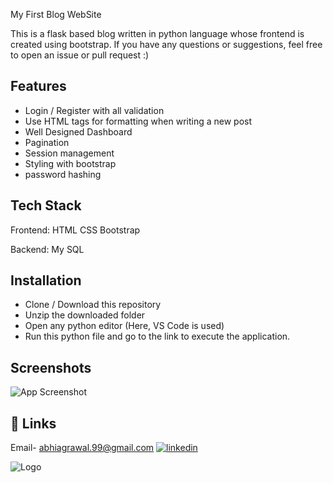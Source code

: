 
My First Blog WebSite


This is a flask based blog written in python language whose frontend is created using bootstrap. If you have any questions or suggestions, feel free to open an issue or pull request :)


## Features

- Login / Register with all validation
- Use HTML tags for formatting when writing a new post
- Well Designed Dashboard 
- Pagination
- Session management
- Styling with bootstrap
- password hashing





## Tech Stack

Frontend:
HTML
CSS
Bootstrap

Backend:
My SQL




## Installation

- Clone / Download this repository
- Unzip the downloaded folder
- Open any python editor (Here, VS Code is used)
- Run this python file and go to the link to execute the application.
    
## Screenshots

![App Screenshot](https://via.placeholder.com/468x300?text=App+Screenshot+Here)


## 🔗 Links
Email- abhiagrawal.99@gmail.com
[![linkedin](https://img.shields.io/badge/linkedin-0A66C2?style=for-the-badge&logo=linkedin&logoColor=white)](https://www.linkedin.com/in/abhishek-aggrawal/)



![Logo](https://lh6.googleusercontent.com/lpJXRIlW2DxhY6vBrpSWCAoGQtlGuNwDBwTvUMAj6gRV5gDK6zdWX_6tAJvXnSgTruY=w2400)

